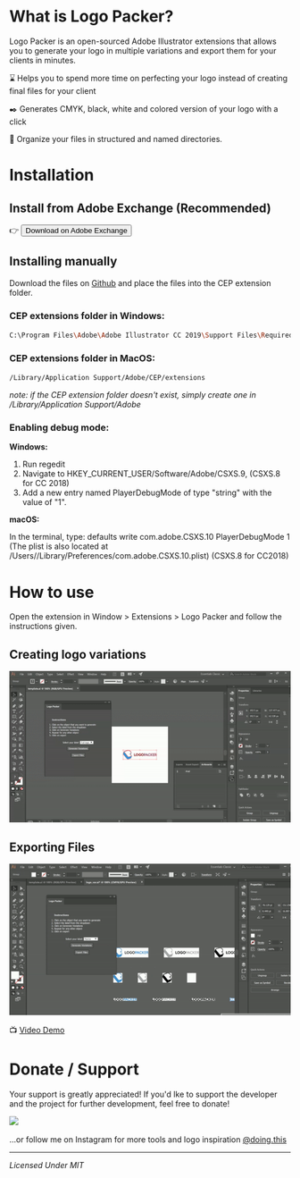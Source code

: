 # What is Logo Packer?

Logo Packer is an open-sourced Adobe Illustrator extensions that allows you to generate your logo in multiple variations and export them for your clients in minutes.

:hourglass: Helps you to spend more time on perfecting your logo instead of creating final files for your client

:black_nib: Generates CMYK, black, white and colored version of your logo with a click

:open_file_folder: Organize your files in structured and named directories.

# Installation
## Install from Adobe Exchange (Recommended)
👉 <a href="https://exchange.adobe.com/creativecloud.details.106003.html"><button name="button">Download on Adobe Exchange</button></a>

## Installing manually
Download the files on [Github](https://github.com/mevCJ/logo-packer) and place the files into the CEP extension folder. 

### CEP extensions folder in Windows: 
``` bash
C:\Program Files\Adobe\Adobe Illustrator CC 2019\Support Files\Required
```

### CEP extensions folder in MacOS: 
``` bash
/Library/Application Support/Adobe/CEP/extensions
```

<i>note: if the CEP extension folder doesn't exist, simply create one in /Library/Application Support/Adobe </i>

### Enabling debug mode:

**Windows:** 
1. Run regedit 
2. Navigate to HKEY_CURRENT_USER/Software/Adobe/CSXS.9, (CSXS.8 for CC 2018)
3. Add a new entry named PlayerDebugMode of type "string" with the value of "1".

**macOS:**

In the terminal, type: defaults write com.adobe.CSXS.10 PlayerDebugMode 1 (The plist is also located at /Users//Library/Preferences/com.adobe.CSXS.10.plist) (CSXS.8 for CC2018)


# How to use
Open the extension in Window > Extensions > Logo Packer and follow the instructions given.

## Creating logo variations
![logo-variation-demo](https://github.com/mevCJ/logo-packer/blob/gh-pages/assets/create-variants.gif?raw=true)

## Exporting Files
![export-files-demo](https://github.com/mevCJ/logo-packer/blob/gh-pages/assets/export-files.gif?raw=true)

:tv: [Video Demo](https://youtu.be/8cH3x6DNdsM)

# Donate / Support
Your support is greatly appreciated! If you'd lke to support the developer and the project for further development, feel free to donate!

<a href="https://www.buymeacoffee.com/doingdesign"><img src="https://img.buymeacoffee.com/button-api/?text=Buy me a pizza&emoji=🍕&slug=doingdesign&button_colour=5F7FFF&font_colour=ffffff&font_family=Poppins&outline_colour=000000&coffee_colour=FFDD00"></a>

...or follow me on Instagram for more tools and logo inspiration [@doing.this](https://www.instagram.com/)

---------
<i>Licensed Under MIT</i>

